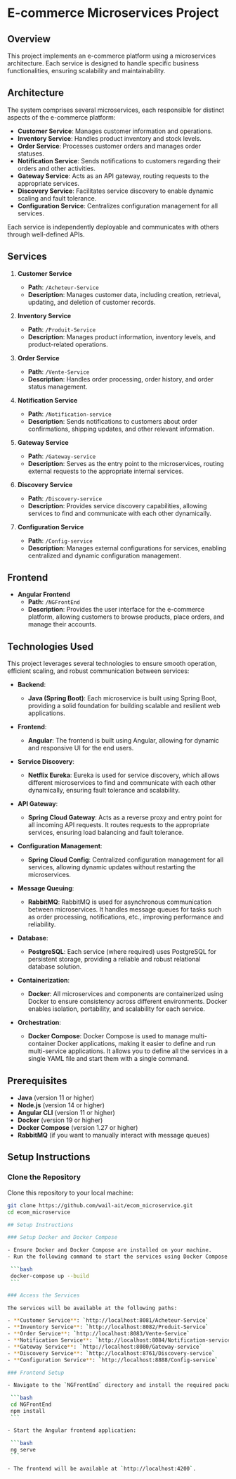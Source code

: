 # E-commerce Microservices Project

## Overview

This project implements an e-commerce platform using a microservices architecture. Each service is designed to handle specific business functionalities, ensuring scalability and maintainability.

## Architecture

The system comprises several microservices, each responsible for distinct aspects of the e-commerce platform:

- **Customer Service**: Manages customer information and operations.
- **Inventory Service**: Handles product inventory and stock levels.
- **Order Service**: Processes customer orders and manages order statuses.
- **Notification Service**: Sends notifications to customers regarding their orders and other activities.
- **Gateway Service**: Acts as an API gateway, routing requests to the appropriate services.
- **Discovery Service**: Facilitates service discovery to enable dynamic scaling and fault tolerance.
- **Configuration Service**: Centralizes configuration management for all services.

Each service is independently deployable and communicates with others through well-defined APIs.

## Services

1. **Customer Service**
   - **Path**: `/Acheteur-Service`
   - **Description**: Manages customer data, including creation, retrieval, updating, and deletion of customer records.
   
2. **Inventory Service**
   - **Path**: `/Produit-Service`
   - **Description**: Manages product information, inventory levels, and product-related operations.

3. **Order Service**
   - **Path**: `/Vente-Service`
   - **Description**: Handles order processing, order history, and order status management.

4. **Notification Service**
   - **Path**: `/Notification-service`
   - **Description**: Sends notifications to customers about order confirmations, shipping updates, and other relevant information.

5. **Gateway Service**
   - **Path**: `/Gateway-service`
   - **Description**: Serves as the entry point to the microservices, routing external requests to the appropriate internal services.

6. **Discovery Service**
   - **Path**: `/Discovery-service`
   - **Description**: Provides service discovery capabilities, allowing services to find and communicate with each other dynamically.

7. **Configuration Service**
   - **Path**: `/Config-service`
   - **Description**: Manages external configurations for services, enabling centralized and dynamic configuration management.

## Frontend

- **Angular Frontend**
  - **Path**: `/NGFrontEnd`
  - **Description**: Provides the user interface for the e-commerce platform, allowing customers to browse products, place orders, and manage their accounts.

## Technologies Used

This project leverages several technologies to ensure smooth operation, efficient scaling, and robust communication between services:

- **Backend**: 
  - **Java (Spring Boot)**: Each microservice is built using Spring Boot, providing a solid foundation for building scalable and resilient web applications.
  
- **Frontend**: 
  - **Angular**: The frontend is built using Angular, allowing for dynamic and responsive UI for the end users.
  
- **Service Discovery**:
  - **Netflix Eureka**: Eureka is used for service discovery, which allows different microservices to find and communicate with each other dynamically, ensuring fault tolerance and scalability.
  
- **API Gateway**: 
  - **Spring Cloud Gateway**: Acts as a reverse proxy and entry point for all incoming API requests. It routes requests to the appropriate services, ensuring load balancing and fault tolerance.

- **Configuration Management**:
  - **Spring Cloud Config**: Centralized configuration management for all services, allowing dynamic updates without restarting the microservices.

- **Message Queuing**:
  - **RabbitMQ**: RabbitMQ is used for asynchronous communication between microservices. It handles message queues for tasks such as order processing, notifications, etc., improving performance and reliability.

- **Database**:
  - **PostgreSQL**: Each service (where required) uses PostgreSQL for persistent storage, providing a reliable and robust relational database solution.
  
- **Containerization**:
  - **Docker**: All microservices and components are containerized using Docker to ensure consistency across different environments. Docker enables isolation, portability, and scalability for each service.
  
- **Orchestration**:
  - **Docker Compose**: Docker Compose is used to manage multi-container Docker applications, making it easier to define and run multi-service applications. It allows you to define all the services in a single YAML file and start them with a single command.

## Prerequisites

- **Java** (version 11 or higher)
- **Node.js** (version 14 or higher)
- **Angular CLI** (version 11 or higher)
- **Docker** (version 19 or higher)
- **Docker Compose** (version 1.27 or higher)
- **RabbitMQ** (if you want to manually interact with message queues)

## Setup Instructions

### Clone the Repository
   Clone this repository to your local machine:
   ```bash
   git clone https://github.com/wail-ait/ecom_microservice.git
   cd ecom_microservice

## Setup Instructions

### Setup Docker and Docker Compose

- Ensure Docker and Docker Compose are installed on your machine.
- Run the following command to start the services using Docker Compose:

    ```bash
    docker-compose up --build
    ```

### Access the Services

The services will be available at the following paths:

- **Customer Service**: `http://localhost:8081/Acheteur-Service`
- **Inventory Service**: `http://localhost:8082/Produit-Service`
- **Order Service**: `http://localhost:8083/Vente-Service`
- **Notification Service**: `http://localhost:8084/Notification-service`
- **Gateway Service**: `http://localhost:8080/Gateway-service`
- **Discovery Service**: `http://localhost:8761/Discovery-service`
- **Configuration Service**: `http://localhost:8888/Config-service`

### Frontend Setup

- Navigate to the `NGFrontEnd` directory and install the required packages:

    ```bash
    cd NGFrontEnd
    npm install
    ```

- Start the Angular frontend application:

    ```bash
    ng serve
    ```

- The frontend will be available at `http://localhost:4200`.
